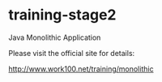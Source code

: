 # training-stage2

Java Monolithic Application

Please visit the official site for details:

<http://www.work100.net/training/monolithic>
